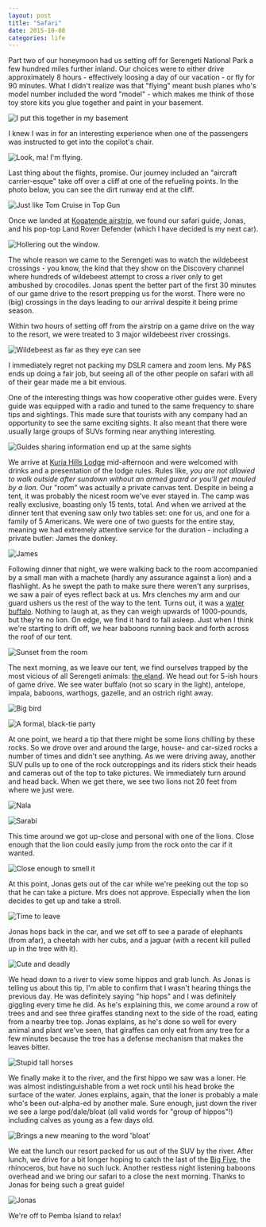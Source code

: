 ```yaml
---
layout: post
title: "Safari"
date: 2015-10-08
categories: life
---
```


Part two of our honeymoon had us setting off for Serengeti National Park a few hundred miles further inland.  Our choices
were to either drive approximately 8 hours - effectively loosing a day of our vacation - or fly for 90 minutes.  What I 
didn't realize was that "flying" meant bush planes who's model number included the word "model" - which makes me think of
those toy store kits you glue together and paint in your basement.

![I put this together in my basement](/images/safari/IMG_0553.JPG)

I knew I was in for an interesting experience when one of the passengers was instructed to get into the copilot's chair.

![Look, ma!  I'm flying.](/images/safari/IMG_0548.JPG)

Last thing about the flights, promise.  Our journey included an "aircraft carrier-esque" take off over a cliff at one of 
the refueling points.  In the photo below, you can see the dirt runway end at the cliff.

![Just like Tom Cruise in Top Gun](/images/safari/IMG_0552.JPG)

Once we landed at [Kogatende airstrip][kogatende], we found our safari guide, Jonas, and his pop-top Land Rover Defender 
(which I have decided is my next car).

![Hollering out the window.](/images/safari/IMG_0555.JPG)

The whole reason we came to the Serengeti was to watch the wildebeest crossings - you know, the kind that they show on 
the Discovery channel where hundreds of wildebeest attempt to cross a river only to get ambushed by crocodiles.  Jonas 
spent the better part of the first 30 minutes of our game drive to the resort prepping us for the worst.  There were no 
(big) crossings in the days leading to our arrival despite it being prime season.  

Within two hours of setting off from the airstrip on a game drive on the way to the resort, we were treated to 3 major 
wildebeest river crossings.

![Wildebeest as far as they eye can see](/images/safari/IMG_0604.JPG)

I immediately regret not packing my DSLR camera and zoom lens.  My P&S ends up doing a fair job, but seeing all of the 
other people on safari with all of their gear made me a bit envious.

One of the interesting things was how cooperative other guides were.  Every guide was equipped with a radio and tuned to
the same frequency to share tips and sightings.  This made sure that tourists with any company had an opportunity to see
the same exciting sights.  It also meant that there were usually large groups of SUVs forming near anything interesting.

![Guides sharing information end up at the same sights](/images/safari/IMG_0602.JPG)

We arrive at [Kuria Hills Lodge][kuria-hills] mid-afternoon and were welcomed with drinks and a presentation of the 
lodge rules.  Rules like, _you are not allowed to walk outside after sundown without an armed guard or you'll get
mauled by a lion_.  Our "room" was actually a private canvas tent.  Despite in being a tent, it was probably the nicest 
room we've ever stayed in.  The camp was really exclusive, boasting only 15 tents, total.  And when we arrived at the 
dinner tent that evening saw only two tables set: one for us, and one for a family of 5 Americans.  We were one of two 
guests for the entire stay, meaning we had extremely attentive service for the duration - including a private butler: 
James the donkey.

![James](/images/safari/IMG_0786.JPG)

Following dinner that night, we were walking back to the room accompanied by a small man with a machete (hardly any assurance against 
a lion) and a flashlight.  As he swept the path to make sure there weren't any surprises, we saw a pair of eyes reflect 
back at us.  Mrs clenches my arm and our guard ushers us the rest of the way to the tent.  Turns out, it was a [water 
buffalo][water-buffalo].  Nothing to laugh at, as they can weigh upwards of 1000-pounds, but they're no lion.  On edge, 
we find it hard to fall asleep.  Just when I think we're starting to drift off, we hear baboons running back and forth 
across the roof of our tent.

![Sunset from the room](/images/safari/IMG_0784.JPG)

The next morning, as we leave our tent, we find ourselves trapped by the most vicious of all Serengeti animals: [the 
eland][eland].  We head out for 5-ish hours of game drive.  We see water buffalo (not so scary in the light), antelope, 
impala, baboons, warthogs, gazelle, and an ostrich right away.

![Big bird](/images/safari/IMG_0610.JPG)

![A formal, black-tie party](/images/safari/IMG_0659.JPG)

At one point, we heard a tip that there might be some lions chilling by these rocks.  So we drove over and around the 
large, house- and car-sized rocks a number of times and didn't see anything.  As we were driving away, another SUV pulls 
up to one of the rock outcroppings and its riders stick their heads and cameras out of the top to take pictures.  We 
immediately turn around and head back.  When we get there, we see two lions not 20 feet from where we just were.

![Nala](/images/safari/IMG_0638.JPG)

![Sarabi](/images/safari/IMG_0690.JPG)

This time around we got up-close and personal with one of the lions.  Close enough that the lion could easily jump from 
the rock onto the car if it wanted.

![Close enough to smell it](/images/safari/IMG_0691.JPG)

At this point, Jonas gets out of the car while we're peeking out the top so that he can take a picture.  Mrs does not 
approve.  Especially when the lion decides to get up and take a stroll.

![Time to leave](/images/safari/IMG_0698.JPG)

Jonas hops back in the car, and we set off to see a parade of elephants (from afar), a cheetah with her cubs, and a 
jaguar (with a recent kill pulled up in the tree with it).

![Cute and deadly](/images/safari/IMG_0733.JPG)

We head down to a river to view some hippos and grab lunch.  As Jonas is telling us about this tip, I'm able to confirm 
that I wasn't hearing things the previous day.  He was definitely saying "hip hops" and I was definitely giggling every 
time he did.  As he's explaining this, we come around a row of trees and and see three giraffes standing next to the 
side of the road, eating from a nearby tree top.  Jonas explains, as he's done so well for every animal and plant we've 
seen, that giraffes can only eat from any tree for a few minutes because the tree has a defense mechanism that makes 
the leaves bitter.

![Stupid tall horses](/images/safari/IMG_0746.JPG)

We finally make it to the river, and the first hippo we saw was a loner.  He was almost indistinguishable from a wet 
rock until his head broke the surface of the water.  Jones explains, again, that the loner is probably a male who's been
out-alpha-ed by another male.  Sure enough, just down the river we see a large pod/dale/bloat (all valid words for 
"group of hippos"!) including calves as young as a few days old.

![Brings a new meaning to the word 'bloat'](/images/safari/IMG_0759.JPG)

We eat the lunch our resort packed for us out of the SUV by the river.  After lunch, we drive for a bit longer hoping 
to catch the last of the [Big Five][big-five], the rhinoceros, but have no such luck.  Another restless night listening 
baboons overhead and we bring our safari to a close the next morning.  Thanks to Jonas for being such a great guide!

![Jonas](/images/safari/IMG_0800.JPG)

We're off to Pemba Island to relax!

[kogatende]: https://goo.gl/maps/AA9jVH6bVVT2
[kuria-hills]: http://www.lemalacamp.com/lemala-kuria-hills-lodge
[water-buffalo]: https://en.wikipedia.org/wiki/Water_buffalo
[eland]: https://en.wikipedia.org/wiki/Common_eland
[big-five]: https://en.wikipedia.org/wiki/Big_five_game